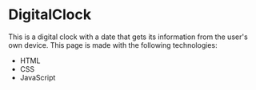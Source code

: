 # DigitalClock
This is a digital clock with a date that gets its information from the user's own device.
This page is made with the following technologies:
<ul>
  <li>HTML</li>
  <li>CSS</li>
  <li>JavaScript</li>
</ul>
